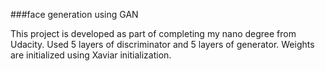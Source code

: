 ###face generation using GAN

This project is developed as part of completing my nano degree from Udacity. Used 5 layers of discriminator and 5 layers of generator. Weights are initialized using Xaviar initialization. 


